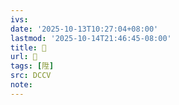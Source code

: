 ```yaml
---
ivs:
date: '2025-10-13T10:27:04+08:00'
lastmod: '2025-10-14T21:46:45-08:00'
title: 􃮨
url: 􃮨
tags: [陞]
src: DCCV
note:
---
```

